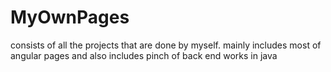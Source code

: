 # MyOwnPages
consists of all the projects that are done by myself. mainly includes most of angular pages and also includes pinch of back end works in java
